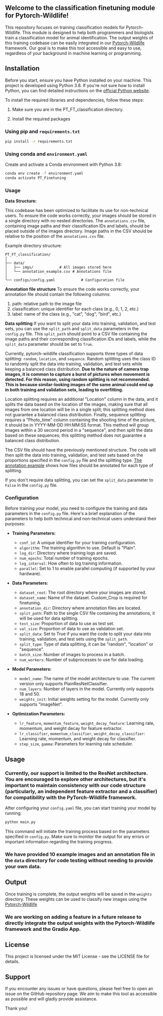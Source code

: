 ## Welcome to the classification finetuning module for Pytorch-Wildlife!
 
This repository focuses on training classification models for Pytorch-Wildlife. This module is designed to help both programmers and biologists train a classification model for animal identification. The output weights of this training codebase can be easily integrated in our [Pytorch-Wildlife](https://github.com/microsoft/CameraTraps/) framework. Our goal is to make this tool accessible and easy to use, regardless of your background in machine learning or programming.


## Installation

Before you start, ensure you have Python installed on your machine. This project is developed using Python 3.8. If you're not sure how to install Python, you can find detailed instructions on the [official Python website](https://www.python.org/).

To install the required libraries and dependencies, follow these steps:

1. Make sure you are in the PT_FT_classification directory.

2. Install the required packages

### Using pip and `requirements.txt`
   ```bash
   pip install -r requirements.txt
   ```

### Using conda and `environment.yaml`

  Create and activate a Conda environment with Python 3.8:

   ```bash
   conda env create -f environment.yaml
   conda activate PT_Finetuning
   ```

### Usage

**Data Structure:**

This codebase has been optimized to facilitate its use for non-technical users. To ensure the code works correctly, your images should be stored in a single directory with no nested directories. The `annotations.csv` file, containing image paths and their classification IDs and labels, should be placed outside of the images directory. Image paths in the CSV should be relative to the position of the `annotations.csv` file.

Example directory structure:

```
PT_FT_classification/
│
├── data/
│   ├── imgs/            # All images stored here
│   └── annotation_example.csv # Annotations file
│
└── configs/config.yaml            # Configuration file
```

**Annotation file structure**
To ensure the code works correctly, your annotation file should contain the following columns:
1. path: relative path to the image file
2. classification: unique identifier for each class (e.g., 0, 1, 2, etc.)
3. label: name of the class (e.g., "cat", "dog", "bird", etc.)

**Data splitting**
If you want to split your data into training, validation, and test sets, you can use the `split_path` and `split_data` parameters in the `config.py` file. This `split_path` should point to a CSV file containing the image paths and their corresponding classification IDs and labels, while the `split_data` parameter should be set to `True`.

Currently, pytorch-wildlife classification supports three types of data splitting: `random`, `location`, and `sequence`. Random splitting uses the class ID to randomly split the data into training, validation, and test sets while keeping a balanced class distribution. **Due to the nature of camera trap images, it is common to capture a burst of pictures when movement is detected. For this reason, using random splitting is not recommended. This is because similar-looking images of the same animal could end up in both training and validation sets, leading to overfitting.**

Location splitting requires an additional "Location" column in the data, and it splits the data based on the location of the images, making sure that all images from one location will be in a single split; this splitting method does not guarantee a balanced class distribution. Finally, sequence splitting requires a "Photo_time" column containing the shooting time of the picture, it should be in YYYY-MM-DD HH:MM:SS format. This method will group images within a 30 second period in a "sequence", and then split the data based on these sequences; this splitting method does not guarantee a balanced class distribution.


The CSV file should have the previously mentioned structure. The code will then split the data into training, validation, and test sets based on the proportions specified in the `config.py` file and the splitting type. [The annotation example](data/imgs/annotation_example.csv) shows how files should be annotated for each type of splitting.

If you don't require data splitting, you can set the `split_data` parameter to `False` in the `config.py` file. 

### Configuration

Before training your model, you need to configure the training and data parameters in the `config.py` file. Here's a brief explanation of the parameters to help both technical and non-technical users understand their purposes:

- **Training Parameters:**
  - `conf_id`: A unique identifier for your training configuration.
  - `algorithm`: The training algorithm to use. Default is "Plain".
  - `log_dir`: Directory where training logs are saved.
  - `num_epochs`: Total number of training epochs.
  - `log_interval`: How often to log training information.
  - `parallel`: Set to 1 to enable parallel computing (if supported by your hardware).

- **Data Parameters:**
  - `dataset_root`: The root directory where your images are stored.
  - `dataset_name`: Name of the dataset. Custom_Crop is required for finetuning.
  - `annotation_dir`: Directory where annotation files are located.
  - `split_path`: Path to the single CSV file containing the annotations, it will be used for data splitting. 
  - `test_size`: Proportion of data to use as test set.
  - `val_size`: Proportion of data to use as validation set.
  - `split_data`: Set to True if you want the code to split your data into training, validation, and test sets using the `split_path`.
  - `split_type`: Type of data splitting, it can be "random", "location" or "sequence".
  - `batch_size`: Number of images to process in a batch.
  - `num_workers`: Number of subprocesses to use for data loading.

- **Model Parameters:**
  - `model_name`: The name of the model architecture to use. The current version only supports PlainResNetClassifier.
  - `num_layers`: Number of layers in the model. Currently only supports 18 and 50.
  - `weights_init`: Initial weights setting for the model. Currently only supports "ImageNet".

- **Optimization Parameters:**
  - `lr_feature`, `momentum_feature`, `weight_decay_feature`: Learning rate, momentum, and weight decay for feature extractor.
  - `lr_classifier`, `momentum_classifier`, `weight_decay_classifier`: Learning rate, momentum, and weight decay for classifier.
  - `step_size`, `gamma`: Parameters for learning rate scheduler.


## Usage

### Currently, our support is limited to the ResNet architecture. You are encouraged to explore other architectures, but it's important to maintain consistency with our code structure (particularly, an independent feature extractor and a classifier) for compatibility with the PyTorch-Wildlife framework.

After configuring your `config.yaml` file, you can start training your model by running:

```bash
python main.py
```

This command will initiate the training process based on the parameters specified in `config.py`. Make sure to monitor the output for any errors or important information regarding the training progress.
### We have provided 10 example images and an annotation file in the `data` directory for code testing without needing to provide your own data.

## Output
Once training is complete, the output weights will be saved in the `weights` directory. These weights can be used to classify new images using the [Pytorch-Wildlife](https://github.com/microsoft/CameraTraps/)

### We are working on adding a feature in a future release to directly integrate the output weights with the Pytorch-Wildlife framework and the Gradio App.

## License

This project is licensed under the MIT License - see the LICENSE file for details.

## Support

If you encounter any issues or have questions, please feel free to open an issue on the GitHub repository page. We aim to make this tool as accessible as possible and will gladly provide assistance.

Thank you!
